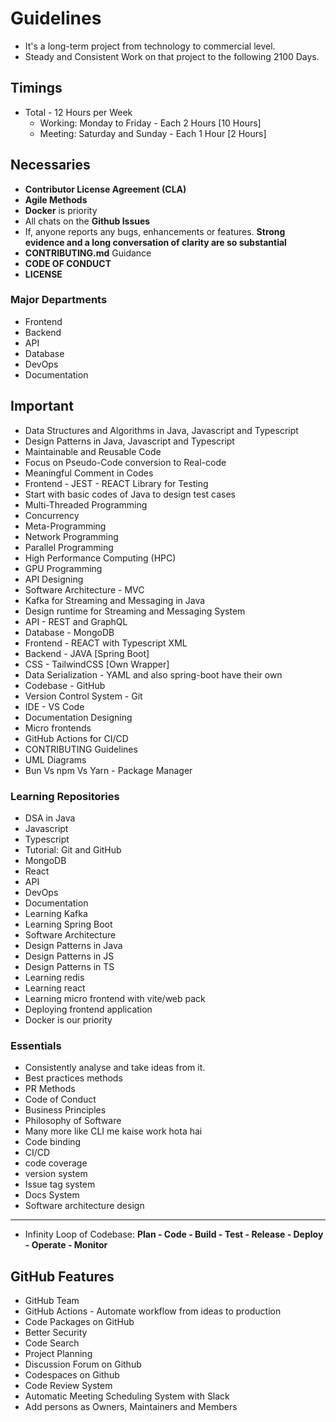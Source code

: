 # Guidelines

- It's a long-term project from technology to commercial level.
- Steady and Consistent Work on that project to the following 2100 Days.

## Timings

- Total - 12 Hours per Week
  - Working: Monday to Friday - Each 2 Hours [10 Hours]
  - Meeting: Saturday and Sunday - Each 1 Hour [2 Hours]

## Necessaries

- **Contributor License Agreement (CLA)**
- **Agile Methods**
- **Docker** is priority
- All chats on the **Github Issues**
- If, anyone reports any bugs, enhancements or features. **Strong evidence and a long conversation of clarity are so substantial**
- **CONTRIBUTING.md** Guidance
- **CODE OF CONDUCT**
- **LICENSE**

### Major Departments

- Frontend
- Backend
- API
- Database
- DevOps
- Documentation

## Important 

- Data Structures and Algorithms in Java, Javascript and Typescript
- Design Patterns in Java, Javascript and Typescript
- Maintainable and Reusable Code
- Focus on Pseudo-Code conversion to Real-code
- Meaningful Comment in Codes
- Frontend - JEST - REACT Library for Testing
- Start with basic codes of Java to design test cases
- Multi-Threaded Programming
- Concurrency
- Meta-Programming
- Network Programming
- Parallel Programming
- High Performance Computing (HPC)
- GPU Programming
- API Designing
- Software Architecture - MVC
- Kafka for Streaming and Messaging in Java
- Design runtime for Streaming and Messaging System
- API - REST and GraphQL
- Database - MongoDB
- Frontend - REACT with Typescript XML
- Backend - JAVA [Spring Boot]
- CSS - TailwindCSS [Own Wrapper]
- Data Serialization - YAML and also spring-boot have their own
- Codebase - GitHub
- Version Control System - Git
- IDE - VS Code
- Documentation Designing
- Micro frontends
- GitHub Actions for CI/CD
- CONTRIBUTING Guidelines
- UML Diagrams
- Bun Vs npm Vs Yarn - Package Manager

### Learning Repositories

- DSA in Java
- Javascript
- Typescript
- Tutorial: Git and GitHub
- MongoDB
- React
- API
- DevOps
- Documentation
- Learning Kafka
- Learning Spring Boot
- Software Architecture
- Design Patterns in Java
- Design Patterns in JS
- Design Patterns in TS
- Learning redis
- Learning react
- Learning micro frontend with vite/web pack
- Deploying frontend application
- Docker is our priority

### Essentials

- Consistently analyse and take ideas from it.
- Best practices methods
- PR Methods
- Code of Conduct
- Business Principles
- Philosophy of Software
- Many more like CLI me kaise work hota hai
- Code binding
- CI/CD
- code coverage
- version system
- Issue tag system
- Docs System
- Software architecture design
---
- Infinity Loop of Codebase: **Plan - Code - Build - Test - Release - Deploy - Operate - Monitor**

## GitHub Features

- GitHub Team
- GitHub Actions - Automate workflow from ideas to production
- Code Packages on GitHub
- Better Security
- Code Search
- Project Planning
- Discussion Forum on Github
- Codespaces on Github
- Code Review System
- Automatic Meeting Scheduling System with Slack
- Add persons as Owners, Maintainers and Members
